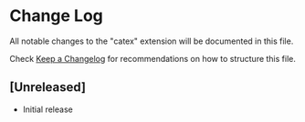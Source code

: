 # Change Log
All notable changes to the "catex" extension will be documented in this file.

Check [Keep a Changelog](http://keepachangelog.com/) for recommendations on how to structure this file.

## [Unreleased]
- Initial release